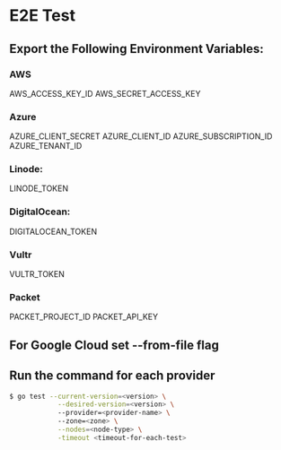 # E2E Test

## Export the Following Environment Variables:

### AWS
AWS_ACCESS_KEY_ID
AWS_SECRET_ACCESS_KEY

### Azure
AZURE_CLIENT_SECRET
AZURE_CLIENT_ID
AZURE_SUBSCRIPTION_ID
AZURE_TENANT_ID

### Linode:
LINODE_TOKEN

### DigitalOcean:
DIGITALOCEAN_TOKEN

### Vultr
VULTR_TOKEN

### Packet
PACKET_PROJECT_ID
PACKET_API_KEY

## For Google Cloud set --from-file flag

## Run the command for each provider

```bash
$ go test --current-version=<version> \
			--desired-version=<version> \ 
			--provider=<provider-name> \ 
			--zone=<zone> \
			--nodes=<node-type> \
			-timeout <timeout-for-each-test> 
```

